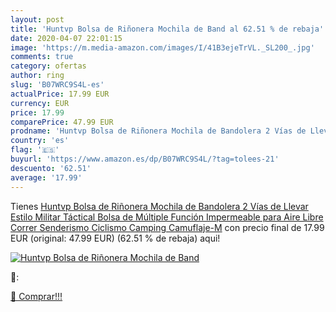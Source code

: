 ```yaml
---
layout: post
title: 'Huntvp Bolsa de Riñonera Mochila de Band al 62.51 % de rebaja'
date: 2020-04-07 22:01:15
image: 'https://m.media-amazon.com/images/I/41B3ejeTrVL._SL200_.jpg'
comments: true
category: ofertas
author: ring
slug: 'B07WRC9S4L-es'
actualPrice: 17.99 EUR
currency: EUR
price: 17.99
comparePrice: 47.99 EUR
prodname: 'Huntvp Bolsa de Riñonera Mochila de Bandolera 2 Vías de Llevar Estilo Militar Táctical Bolsa de Múltiple Función Impermeable para Aire Libre Correr Senderismo Ciclismo Camping  Camuflaje-M'
country: 'es'
flag: '🇪🇸'
buyurl: 'https://www.amazon.es/dp/B07WRC9S4L/?tag=tolees-21'
descuento: '62.51'
average: '17.99'
---
```


Tienes [Huntvp Bolsa de Riñonera Mochila de Bandolera 2 Vías de Llevar Estilo Militar Táctical Bolsa de Múltiple Función Impermeable para Aire Libre Correr Senderismo Ciclismo Camping  Camuflaje-M](https://www.amazon.es/dp/B07WRC9S4L/?tag=tolees-21) con precio final de  17.99 EUR (original: 47.99 EUR) (62.51 %  de rebaja) aqui!

[![Huntvp Bolsa de Riñonera Mochila de Band](https://m.media-amazon.com/images/I/41B3ejeTrVL._SL200_.jpg)](https://www.amazon.es/dp/B07WRC9S4L/?tag=tolees-21)

🔎:


[🛒 Comprar!!!](https://www.amazon.es/dp/B07WRC9S4L/?tag=tolees-21)

